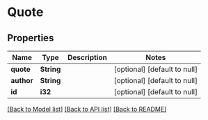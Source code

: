 # Quote

## Properties
Name | Type | Description | Notes
------------ | ------------- | ------------- | -------------
**quote** | **String** |  | [optional] [default to null]
**author** | **String** |  | [optional] [default to null]
**id** | **i32** |  | [optional] [default to null]

[[Back to Model list]](../README.md#documentation-for-models) [[Back to API list]](../README.md#documentation-for-api-endpoints) [[Back to README]](../README.md)


